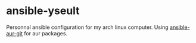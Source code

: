 # ansible-yseult

Personnal ansible configuration for my arch linux computer.
Using [ansible-aur-git](https://github.com/kewlfft/ansible-aur) for aur packages.
